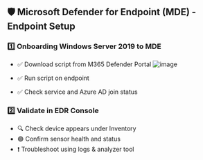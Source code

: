 ## 🛡️ Microsoft Defender for Endpoint (MDE) - Endpoint Setup

### 1️⃣ Onboarding Windows Server 2019 to MDE
- ✅ Download script from M365 Defender Portal
![image](https://github.com/user-attachments/assets/ca28ee42-bfb2-4dba-bbeb-016f885b1cbe)

- ✅ Run script on endpoint
- ✅ Check service and Azure AD join status

### 2️⃣ Validate in EDR Console
- 🔍 Check device appears under Inventory
- 🟢 Confirm sensor health and status
- ❗ Troubleshoot using logs & analyzer tool
